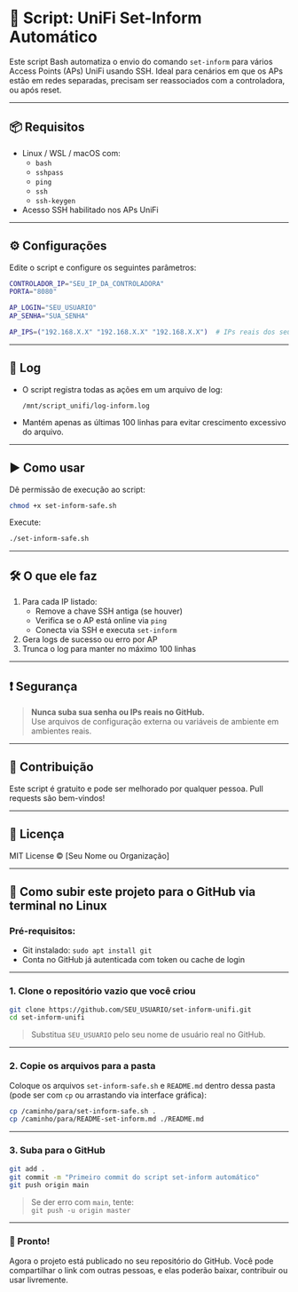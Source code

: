 
# 🔄 Script: UniFi Set-Inform Automático

Este script Bash automatiza o envio do comando `set-inform` para vários Access Points (APs) UniFi usando SSH. Ideal para cenários em que os APs estão em redes separadas, precisam ser reassociados com a controladora, ou após reset.

---

## 📦 Requisitos

- Linux / WSL / macOS com:
  - `bash`
  - `sshpass`
  - `ping`
  - `ssh`
  - `ssh-keygen`
- Acesso SSH habilitado nos APs UniFi

---

## ⚙️ Configurações

Edite o script e configure os seguintes parâmetros:

```bash
CONTROLADOR_IP="SEU_IP_DA_CONTROLADORA"
PORTA="8080"

AP_LOGIN="SEU_USUARIO"
AP_SENHA="SUA_SENHA"

AP_IPS=("192.168.X.X" "192.168.X.X" "192.168.X.X")  # IPs reais dos seus APs
```

---

## 📝 Log

- O script registra todas as ações em um arquivo de log:
  ```
  /mnt/script_unifi/log-inform.log
  ```
- Mantém apenas as últimas 100 linhas para evitar crescimento excessivo do arquivo.

---

## ▶️ Como usar

Dê permissão de execução ao script:

```bash
chmod +x set-inform-safe.sh
```

Execute:

```bash
./set-inform-safe.sh
```

---

## 🛠️ O que ele faz

1. Para cada IP listado:
   - Remove a chave SSH antiga (se houver)
   - Verifica se o AP está online via `ping`
   - Conecta via SSH e executa `set-inform`
2. Gera logs de sucesso ou erro por AP
3. Trunca o log para manter no máximo 100 linhas

---

## ❗ Segurança

> **Nunca suba sua senha ou IPs reais no GitHub.**  
> Use arquivos de configuração externa ou variáveis de ambiente em ambientes reais.

---

## 🤝 Contribuição

Este script é gratuito e pode ser melhorado por qualquer pessoa. Pull requests são bem-vindos!

---

## 🧾 Licença

MIT License © [Seu Nome ou Organização]


---

## 🐧 Como subir este projeto para o GitHub via terminal no Linux

### Pré-requisitos:
- Git instalado: `sudo apt install git`
- Conta no GitHub já autenticada com token ou cache de login

---

### 1. Clone o repositório vazio que você criou

```bash
git clone https://github.com/SEU_USUARIO/set-inform-unifi.git
cd set-inform-unifi
```

> Substitua `SEU_USUARIO` pelo seu nome de usuário real no GitHub.

---

### 2. Copie os arquivos para a pasta

Coloque os arquivos `set-inform-safe.sh` e `README.md` dentro dessa pasta (pode ser com `cp` ou arrastando via interface gráfica):

```bash
cp /caminho/para/set-inform-safe.sh .
cp /caminho/para/README-set-inform.md ./README.md
```

---

### 3. Suba para o GitHub

```bash
git add .
git commit -m "Primeiro commit do script set-inform automático"
git push origin main
```

> Se der erro com `main`, tente:  
> `git push -u origin master`

---

### 📝 Pronto!

Agora o projeto está publicado no seu repositório do GitHub.
Você pode compartilhar o link com outras pessoas, e elas poderão baixar, contribuir ou usar livremente.
